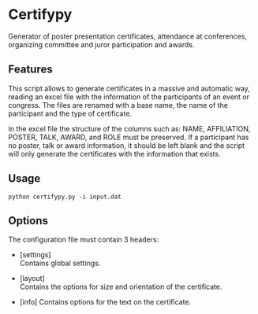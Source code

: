 # Certifypy
 Generator of poster presentation certificates, attendance at conferences, organizing committee and juror participation and awards.


## Features

This script allows to generate certificates in a massive and automatic way, reading an excel file with the information of the participants of an event or congress. The files are renamed with a base name, the name of the participant and the type of certificate. 

In the excel file the structure of the columns such as: NAME, AFFILIATION, POSTER, TALK, AWARD, and ROLE must be preserved. If a participant has no poster, talk or award information, it should be left blank and the script will only generate the certificates with the information that exists.


## Usage

```
python certifypy.py -i input.dat
```

## Options

The configuration file must contain 3 headers:
* [settings]  
Contains global settings.

* [layout]  
Contains the options for size and orientation of the certificate.

* [info] 
Contains options for the text on the certificate.



